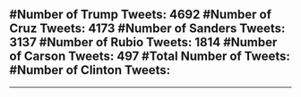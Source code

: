 #Number of Trump Tweets: 4692
#Number of Cruz Tweets: 4173
#Number of Sanders Tweets: 3137
#Number of Rubio Tweets: 1814
#Number of Carson Tweets: 497
#Total Number of Tweets:  
#Number of Clinton Tweets: 
---
---
